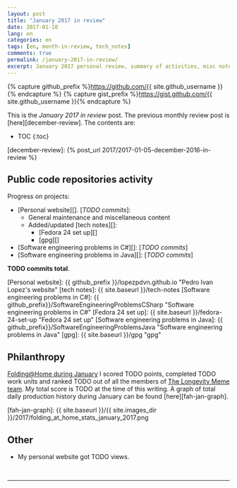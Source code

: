 ```yaml
---
layout: post
title: "January 2017 in review"
date: 2017-01-10
lang: en
categories: en
tags: [en, month-in-review, tech_notes]
comments: true
permalink: /january-2017-in-review/
excerpt: January 2017 personal review, summary of activities, misc notes...
---
```


{% capture github_prefix %}https://github.com/{{ site.github_username }}{% endcapture %}
{% capture gist_prefix %}https://gist.github.com/{{ site.github_username }}{% endcapture %}

This is the *January 2017 in review* post. The previous monthly review post is
[here][december-review].  The contents are:

* TOC
{:toc}

[december-review]: {% post_url 2017/2017-01-05-december-2016-in-review %}

## Public code repositories activity ###################################

Progress on projects:

- [Personal website][]. [*TODO commits*]:
  - General maintenance and miscellaneous content
  - Added/updated [tech notes][]:
    - [Fedora 24 set up][]
    - [gpg][]
- [Software engineering problems in C#][]: [*TODO commits*]
- [Software engineering problems in Java][]: [*TODO commits*]

**TODO commits total**.

[Personal website]: {{ github_prefix }}/lopezpdvn.github.io "Pedro Ivan Lopez's website"
[tech notes]: {{ site.baseurl }}/tech-notes
[Software engineering problems in C#]: {{ github_prefix}}/SoftwareEngineeringProblemsCSharp "Software engineering problems in C#"
[Fedora 24 set up]: {{ site.baseurl }}/fedora-24-set-up "Fedora 24 set up"
[Software engineering problems in Java]: {{ github_prefix}}/SoftwareEngineeringProblemsJava "Software engineering problems in Java"
[gpg]: {{ site.baseurl }}/gpg  "gpg"

## Philanthropy #######################################################

[Folding@Home during January][fah-stats] I scored TODO points, completed TODO
work units and ranked TODO out of all the members of
[The Longevity Meme team][]. My total score is TODO at the time of this
writing.  A graph of total daily production history during January can be
found [here][fah-jan-graph].

[fah-stats]: http://folding.extremeoverclocking.com/user_summary.php?s=&u=648628 "dreilopz - User Summary - EXTREME Overclocking Folding @ Home Stats"
[The Longevity Meme team]: http://folding.extremeoverclocking.com/user_list.php?s=&t=32461 "The Longevity Meme Individual Users List"
[fah-jan-graph]: {{ site.baseurl }}/{{ site.images_dir }}/2017/folding_at_home_stats_january_2017.png

## Other ###############################################################

- My personal website got TODO views.

<br/>

---
